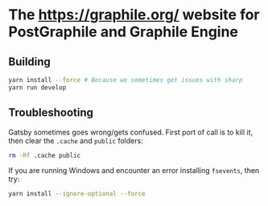 # The https://graphile.org/ website for PostGraphile and Graphile Engine

## Building

```bash
yarn install --force # Because we sometimes get issues with sharp
yarn run develop
```

## Troubleshooting

Gatsby sometimes goes wrong/gets confused. First port of call is to kill it,
then clear the `.cache` and `public` folders:

```bash
rm -Rf .cache public
```

If you are running Windows and encounter an error installing `fsevents`, then try:

```bash
yarn install --ignore-optional --force
```
